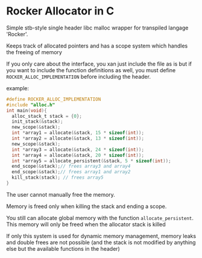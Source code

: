 # Rocker Allocator in C

Simple stb-style single header libc malloc wrapper for transpiled langage 'Rocker'.

Keeps track of allocated pointers and has a scope system which handles the freeing of memory

If you only care about the interface, you xan just include the file as is but if you want to include the function definitions as well, you must define ```ROCKER_ALLOC_IMPLEMENTATION``` before including the header.


example:
```C
#define ROCKER_ALLOC_IMPLEMENTATION
#include "alloc.h"
int main(void){
  alloc_stack_t stack = {0};
  init_stack(&stack);
  new_scope(&stack);
  int *array1 = allocate(&stack, 15 * sizeof(int));
  int *array2 = allocate(&stack, 13 * sizeof(int));
  new_scope(&stack);
  int *array3 = allocate(&stack, 24 * sizeof(int));
  int *array4 = allocate(&stack, 20 * sizeof(int));
  int *array5 = allocate_persistent(&stack, 5 * sizeof(int));
  end_scope(&stack);// frees array3 and array4
  end_scope(&stack);// frees array1 and array2
  kill_stack(stack); // frees array5
}
```

The user cannot manually free the memory.

Memory is freed only when killing the stack and ending a scope.

You still can allocate global memory with the function ```allocate_persistent```.
This memory will only be freed when the allocator stack is killed

If only this system is used for dynamic memory management, memory leaks and double frees are not possible (and the stack is not modified by anything else but the available functions in the header)